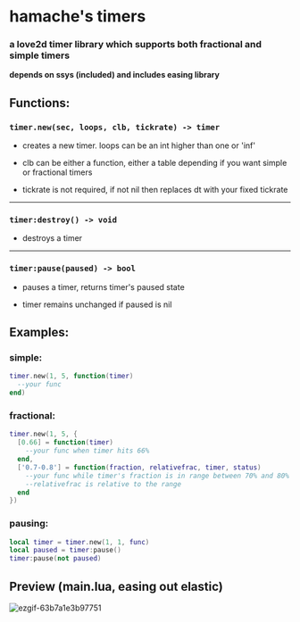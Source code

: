 # hamache's timers
### a love2d timer library which supports both fractional and simple timers
**depends on ssys (included) and includes easing library**

## Functions:
### `timer.new(sec, loops, clb, tickrate) -> timer`
- creates a new timer. loops can be an int higher than one or 'inf'

- clb can be either a function, either a table depending if you want simple or fractional timers

- tickrate is not required, if not nil then replaces dt with your fixed tickrate
---

### `timer:destroy() -> void`

- destroys a timer

---

### `timer:pause(paused) -> bool`

- pauses a timer, returns timer's paused state

- timer remains unchanged if paused is nil
## Examples:
### simple:
```lua
timer.new(1, 5, function(timer)
  --your func
end)
```
### fractional:
```lua
timer.new(1, 5, {
  [0.66] = function(timer)
    --your func when timer hits 66%
  end,
  ['0.7-0.8'] = function(fraction, relativefrac, timer, status)
    --your func while timer's fraction is in range between 70% and 80%
    --relativefrac is relative to the range
  end
})
```
### pausing:
```lua
local timer = timer.new(1, 1, func)
local paused = timer:pause()
timer:pause(not paused)
```

## Preview (main.lua, easing out elastic)
![ezgif-63b7a1e3b97751](https://github.com/user-attachments/assets/71f66f9b-f1ce-4ebf-8cb2-58d961ed8469)
